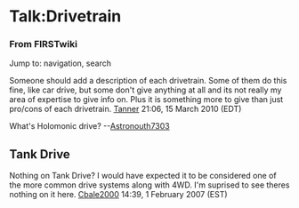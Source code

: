

# Talk:Drivetrain

### From FIRSTwiki

Jump to: navigation, search

Someone should add a description of each drivetrain. Some of them do this
fine, like car drive, but some don't give anything at all and its not really
my area of expertise to give info on. Plus it is something more to give than
just pro/cons of each drivetrain. [Tanner](User:TannerLD
"User:TannerLD" ) 21:06, 15 March 2010 (EDT)

What's Holomonic drive? --[Astronouth7303](User:Astronouth7303
"User:Astronouth7303" )


##  Tank Drive

Nothing on Tank Drive? I would have expected it to be considered one of the
more common drive systems along with 4WD. I'm suprised to see theres nothing
on it here. [Cbale2000](User:Cbale2000 "User:Cbale2000" ) 14:39, 1
February 2007 (EST)

